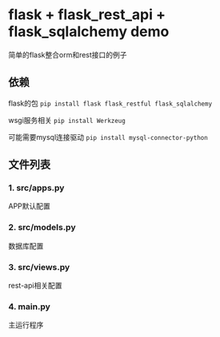 # flask + flask_rest_api + flask_sqlalchemy demo
简单的flask整合orm和rest接口的例子

## 依赖

flask的包
`pip install flask flask_restful flask_sqlalchemy`

wsgi服务相关
`pip install Werkzeug`

可能需要mysql连接驱动
`pip install mysql-connector-python`


## 文件列表

### 1. src/apps.py

APP默认配置

### 2. src/models.py

数据库配置

### 3. src/views.py

rest-api相关配置

### 4. main.py

主运行程序